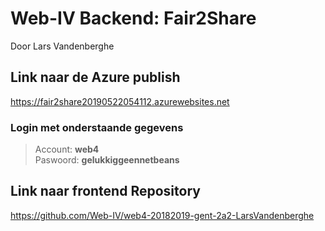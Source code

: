 # Web-IV Backend: Fair2Share
Door Lars Vandenberghe

## Link naar de Azure publish
https://fair2share20190522054112.azurewebsites.net

### Login met onderstaande gegevens
> Account: **web4** <br>
> Paswoord: **gelukkiggeennetbeans**

## Link naar frontend Repository
https://github.com/Web-IV/web4-20182019-gent-2a2-LarsVandenberghe
